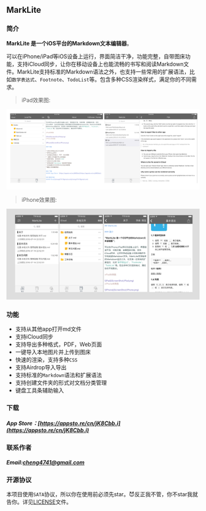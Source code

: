 ## MarkLite

### 简介

**MarkLite 是一个iOS平台的Markdown文本编辑器**。

可以在iPhone/iPad等iOS设备上运行，界面简洁干净，功能完整，自带图床功能，支持iCloud同步，让你在移动设备上也能流畅的书写和阅读Markdown文件。MarkLite支持标准的Markdown语法之外，也支持一些常用的扩展语法，比如`数学表达式`、`Footnote`、`TodoList`等。包含多种CSS渲染样式，满足你的不同需求。

>iPad效果图:

![iPad](ScreenShot/iPad.png)
>iPhone效果图:

![iPhone](ScreenShot/iPhone.png)

### 功能

* 支持从其他app打开md文件
* 支持iCloud同步
* 支持导出多种格式，PDF，Web页面
* 一键导入本地图片并上传到图床
* 快速的渲染，支持多种`CSS`
* 支持Airdrop导入导出
* 支持标准的`Markdown`语法和扩展语法
* 支持创建文件夹的形式对文档分类管理
* 键盘工具条辅助输入

### 下载
##### App Store：[https://appsto.re/cn/jK8Cbb.i](https://appsto.re/cn/jK8Cbb.i)

### 联系作者
##### Email:[cheng4741@gmail.com](cheng4741@gmail.com)

### 开源协议
本项目使用`SATA`协议，所以你在使用前必须先star。😈反正我不管，你不star我就告你。详见[LICENSE](LICENSE.txt)文件。